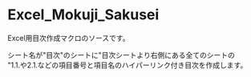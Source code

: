 Excel_Mokuji_Sakusei
====================

Excel用目次作成マクロのソースです。

シート名が"目次"のシートに"目次シートより右側にある全てのシートの  
"1.1.や2.1.などの項目番号と項目名のハイパーリンク付き目次を作成します。
